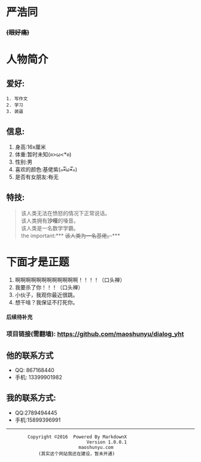 #  **严浩同** 
### ~~(眼好痛)~~
# 人物简介
  ## 爱好:
    1. 写作文
    2. 学习
    3. 装逼  
## 信息:
1. 身高:16x厘米
2. 体重:暂时未知(ฅ>ω<*ฅ)
3. 性别:男
4. 喜欢的颜色:基佬紫(๑•ั็ω•็ั๑)
5. 是否有女朋友:~~有~~无  

## 特技:
  > 该人类无法在愤怒的情况下正常说话。  
  > 该人类拥有**沙哑**的嗓音。  
  > 该人类是一名数学学霸。  
  > the important:*** ~~该人类为一名基佬。~~***

# 下面才是正题
  
1. 啊啊啊啊啊啊啊啊啊啊啊啊！！！！（口头禅）  
2. 我要杀了你！！！（口头禅）
3. 小伙子，我观你最近很跳。  
4. 想干啥？我保证不打死你。



























#### 后续待补充
### 项目链接(需翻墙): https://github.com/maoshunyu/dialog_yht
## 他的联系方式  
  -  QQ: 867168440
  - 手机: 13399901982

## 我的联系方式:
  - QQ:2789494445
  - 手机:15899396991
**********************************************************
            Copyright ©2016  Powered By MarkdownX  
                                  Version 1.0.0.1 
                               maoshunyu.com
                (其实这个网站我还在建设，暂未开通)




